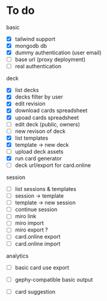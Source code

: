 # To do

basic
- [x] tailwind support
- [x] mongodb db
- [x] dummy authentication (user email)
- [ ] base url (proxy deployment)
- [ ] real authentication

deck
- [x] list decks
- [x] decks filter by user
- [x] edit revision
- [x] download cards spreadsheet
- [x] upoad cards spreadsheet
- [ ] edit deck (public, owners)
- [ ] new revison of deck
- [x] list templates
- [x] template -> new deck
- [ ] upload deck assets
- [x] run card generator
- [ ] deck url/export for card.online

session
- [ ] list sessions & templates
- [ ] session -> template
- [ ] template -> new session
- [ ] continue session
- [ ] miro link
- [ ] miro import
- [ ] miro export ?
- [ ] card.online export
- [ ] card.online import

analytics
- [ ] basic card use export
- [ ] gephy-compatible basic output
- [ ] card suggestion

